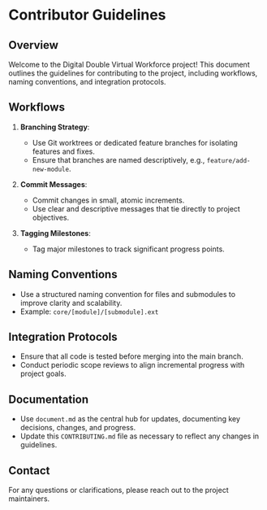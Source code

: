 # Contributor Guidelines

## Overview
Welcome to the Digital Double Virtual Workforce project! This document outlines the guidelines for contributing to the project, including workflows, naming conventions, and integration protocols.

## Workflows
1. **Branching Strategy**: 
   - Use Git worktrees or dedicated feature branches for isolating features and fixes.
   - Ensure that branches are named descriptively, e.g., `feature/add-new-module`.

2. **Commit Messages**: 
   - Commit changes in small, atomic increments.
   - Use clear and descriptive messages that tie directly to project objectives.

3. **Tagging Milestones**: 
   - Tag major milestones to track significant progress points.

## Naming Conventions
- Use a structured naming convention for files and submodules to improve clarity and scalability.
- Example: `core/[module]/[submodule].ext`

## Integration Protocols
- Ensure that all code is tested before merging into the main branch.
- Conduct periodic scope reviews to align incremental progress with project goals.

## Documentation
- Use `document.md` as the central hub for updates, documenting key decisions, changes, and progress.
- Update this `CONTRIBUTING.md` file as necessary to reflect any changes in guidelines.

## Contact
For any questions or clarifications, please reach out to the project maintainers.
